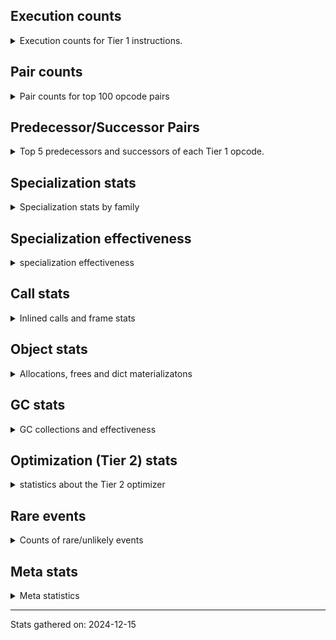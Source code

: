 ## Execution counts

<details>
<summary> Execution counts for Tier 1 instructions. </summary>


The "miss ratio" column shows the percentage of times the instruction
executed that it deoptimized. When this happens, the base unspecialized
instruction is not counted.

<table>
<thead>
<tr>
<th align="left">Name</th>
<th align="right">Base Count</th>
<th align="right">Head Count</th>
<th align="right">Change</th>
</tr>
</thead>
<tbody>
<tr>
<td align="left">JUMP_FORWARD</td>
<td align="right">76,884,975</td>
<td align="right">220,469</td>
<td align="right">-99.7%</td>
</tr>
<tr>
<td align="left">FOR_ITER_RANGE</td>
<td align="right">212,959,070</td>
<td align="right">1,276,834</td>
<td align="right">-99.4%</td>
</tr>
<tr>
<td align="left">JUMP_BACKWARD</td>
<td align="right">211,039,287</td>
<td align="right">1,305,196</td>
<td align="right">-99.4%</td>
</tr>
<tr>
<td align="left">BINARY_OP_MULTIPLY_INT</td>
<td align="right">112,545,110</td>
<td align="right">909,770</td>
<td align="right">-99.2%</td>
</tr>
<tr>
<td align="left">COMPARE_OP_INT</td>
<td align="right">220,485,617</td>
<td align="right">2,096,235</td>
<td align="right">-99.0%</td>
</tr>
<tr>
<td align="left">BINARY_SUBSCR_LIST_INT</td>
<td align="right">64,348,094</td>
<td align="right">665,617</td>
<td align="right">-99.0%</td>
</tr>
<tr>
<td align="left">CALL_ISINSTANCE</td>
<td align="right">64,360,254</td>
<td align="right">677,777</td>
<td align="right">-98.9%</td>
</tr>
<tr>
<td align="left">POP_JUMP_IF_FALSE</td>
<td align="right">337,988,367</td>
<td align="right">4,378,803</td>
<td align="right">-98.7%</td>
</tr>
<tr>
<td align="left">LOAD_GLOBAL_BUILTIN</td>
<td align="right">164,860,444</td>
<td align="right">2,644,531</td>
<td align="right">-98.4%</td>
</tr>
<tr>
<td align="left">TO_BOOL_BOOL</td>
<td align="right">90,931,644</td>
<td align="right">1,490,551</td>
<td align="right">-98.4%</td>
</tr>
<tr>
<td align="left">BINARY_OP</td>
<td align="right">39,766,269</td>
<td align="right">771,780</td>
<td align="right">-98.1%</td>
</tr>
<tr>
<td align="left">COMPARE_OP</td>
<td align="right">26,584,131</td>
<td align="right">798,768</td>
<td align="right">-97.0%</td>
</tr>
<tr>
<td align="left">STORE_ATTR_INSTANCE_VALUE</td>
<td align="right">53,144,740</td>
<td align="right">1,618,802</td>
<td align="right">-97.0%</td>
</tr>
<tr>
<td align="left">LOAD_ATTR_NONDESCRIPTOR_WITH_VALUES</td>
<td align="right">39,876,056</td>
<td align="right">1,221,017</td>
<td align="right">-96.9%</td>
</tr>
<tr>
<td align="left">LOAD_ATTR_INSTANCE_VALUE</td>
<td align="right">344,808,755</td>
<td align="right">11,089,769</td>
<td align="right">-96.8%</td>
</tr>
<tr>
<td align="left">STORE_FAST</td>
<td align="right">721,404,044</td>
<td align="right">24,810,443</td>
<td align="right">-96.6%</td>
</tr>
<tr>
<td align="left">CALL_BUILTIN_CLASS</td>
<td align="right">35,816,104</td>
<td align="right">1,252,506</td>
<td align="right">-96.5%</td>
</tr>
<tr>
<td align="left">GET_ITER</td>
<td align="right">9,178,060</td>
<td align="right">373,141</td>
<td align="right">-95.9%</td>
</tr>
<tr>
<td align="left">RESUME_CHECK</td>
<td align="right">165,359,279</td>
<td align="right">8,265,737</td>
<td align="right">-95.0%</td>
</tr>
<tr>
<td align="left">LOAD_SMALL_INT</td>
<td align="right">494,288,163</td>
<td align="right">30,801,599</td>
<td align="right">-93.8%</td>
</tr>
<tr>
<td align="left">BINARY_OP_ADD_INT</td>
<td align="right">300,983,766</td>
<td align="right">18,852,135</td>
<td align="right">-93.7%</td>
</tr>
<tr>
<td align="left">LOAD_FAST</td>
<td align="right">1,511,930,332</td>
<td align="right">141,441,231</td>
<td align="right">-90.6%</td>
</tr>
<tr>
<td align="left">LOAD_FAST_LOAD_FAST</td>
<td align="right">1,039,361,385</td>
<td align="right">107,064,395</td>
<td align="right">-89.7%</td>
</tr>
<tr>
<td align="left">BINARY_OP_SUBTRACT_INT</td>
<td align="right">68,875,081</td>
<td align="right">7,813,833</td>
<td align="right">-88.7%</td>
</tr>
<tr>
<td align="left">STORE_FAST_STORE_FAST</td>
<td align="right">64,097,222</td>
<td align="right">7,626,501</td>
<td align="right">-88.1%</td>
</tr>
<tr>
<td align="left">BINARY_OP_ADD_FLOAT</td>
<td align="right">239,684,960</td>
<td align="right">31,393,876</td>
<td align="right">-86.9%</td>
</tr>
<tr>
<td align="left">BINARY_SUBSCR</td>
<td align="right">679,673,668</td>
<td align="right">96,970,181</td>
<td align="right">-85.7%</td>
</tr>
<tr>
<td align="left">BINARY_OP_MULTIPLY_FLOAT</td>
<td align="right">333,717,656</td>
<td align="right">48,081,605</td>
<td align="right">-85.6%</td>
</tr>
<tr>
<td align="left">COPY</td>
<td align="right">260,600,320</td>
<td align="right">43,318,290</td>
<td align="right">-83.4%</td>
</tr>
<tr>
<td align="left">SWAP</td>
<td align="right">260,606,976</td>
<td align="right">43,324,946</td>
<td align="right">-83.4%</td>
</tr>
<tr>
<td align="left">STORE_SUBSCR</td>
<td align="right">217,479,688</td>
<td align="right">36,704,333</td>
<td align="right">-83.1%</td>
</tr>
<tr>
<td align="left">BINARY_OP_SUBTRACT_FLOAT</td>
<td align="right">164,938,740</td>
<td align="right">28,468,541</td>
<td align="right">-82.7%</td>
</tr>
<tr>
<td align="left">UNPACK_SEQUENCE_TWO_TUPLE</td>
<td align="right">37,526,077</td>
<td align="right">6,834,445</td>
<td align="right">-81.8%</td>
</tr>
<tr>
<td align="left">LOAD_ATTR_METHOD_WITH_VALUES</td>
<td align="right">63,451,574</td>
<td align="right">13,368,129</td>
<td align="right">-78.9%</td>
</tr>
<tr>
<td align="left">CALL_PY_EXACT_ARGS</td>
<td align="right">63,478,258</td>
<td align="right">13,394,743</td>
<td align="right">-78.9%</td>
</tr>
<tr>
<td align="left">FOR_ITER_GEN</td>
<td align="right">640,063</td>
<td align="right">262,143</td>
<td align="right">-59.0%</td>
</tr>
<tr>
<td align="left">LOAD_CONST</td>
<td align="right">27,674,314</td>
<td align="right">13,020,264</td>
<td align="right">-53.0%</td>
</tr>
<tr>
<td align="left">COMPARE_OP_FLOAT</td>
<td align="right">13,216,798</td>
<td align="right">6,716,798</td>
<td align="right">-49.2%</td>
</tr>
<tr>
<td align="left">POP_JUMP_IF_TRUE</td>
<td align="right">13,223,526</td>
<td align="right">6,723,524</td>
<td align="right">-49.2%</td>
</tr>
<tr>
<td align="left">STORE_ATTR</td>
<td align="right">452</td>
<td align="right">612</td>
<td align="right">35.4%</td>
</tr>
<tr>
<td align="left">BINARY_SUBSCR_GETITEM</td>
<td align="right">94,440,881</td>
<td align="right">66,767,464</td>
<td align="right">-29.3%</td>
</tr>
<tr>
<td align="left">POP_TOP</td>
<td align="right">661,600</td>
<td align="right">837,846</td>
<td align="right">26.6%</td>
</tr>
<tr>
<td align="left">CALL_BUILTIN_FAST_WITH_KEYWORDS</td>
<td align="right">317</td>
<td align="right">252</td>
<td align="right">-20.5%</td>
</tr>
<tr>
<td align="left">BUILD_TUPLE</td>
<td align="right">38,160,012</td>
<td align="right">31,706,142</td>
<td align="right">-16.9%</td>
</tr>
<tr>
<td align="left">EXIT_INIT_CHECK</td>
<td align="right">443</td>
<td align="right">378</td>
<td align="right">-14.7%</td>
</tr>
<tr>
<td align="left">CALL_ALLOC_AND_ENTER_INIT</td>
<td align="right">443</td>
<td align="right">378</td>
<td align="right">-14.7%</td>
</tr>
<tr>
<td align="left">LOAD_GLOBAL</td>
<td align="right">1,498</td>
<td align="right">1,658</td>
<td align="right">10.7%</td>
</tr>
<tr>
<td align="left">RETURN_VALUE</td>
<td align="right">164,719,789</td>
<td align="right">151,719,514</td>
<td align="right">-7.9%</td>
</tr>
<tr>
<td align="left">CALL</td>
<td align="right">2,430</td>
<td align="right">2,610</td>
<td align="right">7.4%</td>
</tr>
<tr>
<td align="left">LOAD_ATTR</td>
<td align="right">2,234</td>
<td align="right">2,351</td>
<td align="right">5.2%</td>
</tr>
<tr>
<td align="left">LOAD_ATTR_METHOD_NO_DICT</td>
<td align="right">642</td>
<td align="right">638</td>
<td align="right">-0.6%</td>
</tr>
<tr>
<td align="left">CALL_METHOD_DESCRIPTOR_NOARGS</td>
<td align="right">321</td>
<td align="right">319</td>
<td align="right">-0.6%</td>
</tr>
<tr>
<td align="left">CALL_METHOD_DESCRIPTOR_O</td>
<td align="right">321</td>
<td align="right">319</td>
<td align="right">-0.6%</td>
</tr>
<tr>
<td align="left">CALL_PY_GENERAL</td>
<td align="right">321</td>
<td align="right">319</td>
<td align="right">-0.6%</td>
</tr>
<tr>
<td align="left">CALL_FUNCTION_EX</td>
<td align="right">652</td>
<td align="right">648</td>
<td align="right">-0.6%</td>
</tr>
<tr>
<td align="left">LOAD_DEREF</td>
<td align="right">652</td>
<td align="right">648</td>
<td align="right">-0.6%</td>
</tr>
<tr>
<td align="left">MAKE_FUNCTION</td>
<td align="right">326</td>
<td align="right">324</td>
<td align="right">-0.6%</td>
</tr>
<tr>
<td align="left">NOP</td>
<td align="right">326</td>
<td align="right">324</td>
<td align="right">-0.6%</td>
</tr>
<tr>
<td align="left">CALL_INTRINSIC_1</td>
<td align="right">326</td>
<td align="right">324</td>
<td align="right">-0.6%</td>
</tr>
<tr>
<td align="left">COPY_FREE_VARS</td>
<td align="right">326</td>
<td align="right">324</td>
<td align="right">-0.6%</td>
</tr>
<tr>
<td align="left">IS_OP</td>
<td align="right">326</td>
<td align="right">324</td>
<td align="right">-0.6%</td>
</tr>
<tr>
<td align="left">LIST_EXTEND</td>
<td align="right">326</td>
<td align="right">324</td>
<td align="right">-0.6%</td>
</tr>
<tr>
<td align="left">MAKE_CELL</td>
<td align="right">326</td>
<td align="right">324</td>
<td align="right">-0.6%</td>
</tr>
<tr>
<td align="left">POP_JUMP_IF_NOT_NONE</td>
<td align="right">326</td>
<td align="right">324</td>
<td align="right">-0.6%</td>
</tr>
<tr>
<td align="left">SET_FUNCTION_ATTRIBUTE</td>
<td align="right">326</td>
<td align="right">324</td>
<td align="right">-0.6%</td>
</tr>
<tr>
<td align="left">STORE_DEREF</td>
<td align="right">326</td>
<td align="right">324</td>
<td align="right">-0.6%</td>
</tr>
<tr>
<td align="left">CALL_NON_PY_GENERAL</td>
<td align="right">15,313</td>
<td align="right">15,233</td>
<td align="right">-0.5%</td>
</tr>
<tr>
<td align="left">BUILD_LIST</td>
<td align="right">14,048</td>
<td align="right">13,976</td>
<td align="right">-0.5%</td>
</tr>
<tr>
<td align="left">TO_BOOL</td>
<td align="right">551</td>
<td align="right">549</td>
<td align="right">-0.4%</td>
</tr>
<tr>
<td align="left">LOAD_GLOBAL_MODULE</td>
<td align="right">233,669</td>
<td align="right">233,458</td>
<td align="right">-0.1%</td>
</tr>
<tr>
<td align="left">FOR_ITER</td>
<td align="right">6,907</td>
<td align="right">6,905</td>
<td align="right">-0.0%</td>
</tr>
<tr>
<td align="left">CALL_BUILTIN_O</td>
<td align="right">451,450</td>
<td align="right">451,385</td>
<td align="right">-0.0%</td>
</tr>
<tr>
<td align="left">PUSH_NULL</td>
<td align="right">130,346</td>
<td align="right">130,332</td>
<td align="right">-0.0%</td>
</tr>
<tr>
<td align="left">LOAD_CONST_IMMORTAL</td>
<td align="right">6,839,321</td>
<td align="right">6,839,036</td>
<td align="right">-0.0%</td>
</tr>
<tr>
<td align="left">LOAD_ATTR_MODULE</td>
<td align="right">193,281</td>
<td align="right">193,273</td>
<td align="right">-0.0%</td>
</tr>
<tr>
<td align="left">BINARY_SUBSCR_TUPLE_INT</td>
<td align="right">1,280,319</td>
<td align="right">1,280,317</td>
<td align="right">-0.0%</td>
</tr>
<tr>
<td align="left">INTERPRETER_EXIT</td>
<td align="right">6,798,742</td>
<td align="right">6,798,742</td>
<td align="right">0.0%</td>
</tr>
<tr>
<td align="left">YIELD_VALUE</td>
<td align="right">640,000</td>
<td align="right">640,000</td>
<td align="right">0.0%</td>
</tr>
<tr>
<td align="left">LIST_APPEND</td>
<td align="right">143,872</td>
<td align="right">143,872</td>
<td align="right">0.0%</td>
</tr>
<tr>
<td align="left">EXTENDED_ARG</td>
<td align="right">134,400</td>
<td align="right">134,400</td>
<td align="right">0.0%</td>
</tr>
<tr>
<td align="left">STORE_FAST_LOAD_FAST</td>
<td align="right">131,072</td>
<td align="right">131,072</td>
<td align="right">0.0%</td>
</tr>
<tr>
<td align="left">STORE_SUBSCR_LIST_INT</td>
<td align="right">12,159</td>
<td align="right">12,159</td>
<td align="right">0.0%</td>
</tr>
<tr>
<td align="left">LOAD_FAST_AND_CLEAR</td>
<td align="right">192</td>
<td align="right">192</td>
<td align="right">0.0%</td>
</tr>
<tr>
<td align="left">POP_JUMP_IF_NONE</td>
<td align="right">192</td>
<td align="right">192</td>
<td align="right">0.0%</td>
</tr>
<tr>
<td align="left">UNPACK_SEQUENCE</td>
<td align="right">118</td>
<td align="right">118</td>
<td align="right">0.0%</td>
</tr>
<tr>
<td align="left">RESUME</td>
<td align="right">67</td>
<td align="right">67</td>
<td align="right">0.0%</td>
</tr>
<tr>
<td align="left">END_FOR</td>
<td align="right">64</td>
<td align="right">64</td>
<td align="right">0.0%</td>
</tr>
<tr>
<td align="left">RETURN_GENERATOR</td>
<td align="right">64</td>
<td align="right">64</td>
<td align="right">0.0%</td>
</tr>
<tr>
<td align="left">ENTER_EXECUTOR</td>
<td align="right"></td>
<td align="right">114,469,239</td>
<td align="right"></td>
</tr>
</tbody>
</table>


</details>

## Pair counts

<details>
<summary> Pair counts for top 100 opcode pairs </summary>


Pairs of specialized operations that deoptimize and are then followed by
the corresponding unspecialized instruction are not counted as pairs.

Not included in comparative output.


</details>

## Predecessor/Successor Pairs

<details>
<summary> Top 5 predecessors and successors of each Tier 1 opcode. </summary>


This does not include the unspecialized instructions that occur after a
specialized instruction deoptimizes.

Not included in comparative output.


</details>

## Specialization stats

<details>
<summary> Specialization stats by family </summary>

### BINARY_OP

<details>
<summary> specialization stats for BINARY_OP family </summary>

<table>
<thead>
<tr>
<th align="left">Kind</th>
<th align="right">Base Count</th>
<th align="right">Base Ratio</th>
<th align="right">Head Count</th>
<th align="right">Head Ratio</th>
<th align="right">Change</th>
</tr>
</thead>
<tbody>
<tr>
<td align="left">
deferred
<details>
<summary>ⓘ</summary>

Lists the number of "deferred" (i.e. not specialized) instructions executed.
</details>
</td>
<td align="right">39,754,080</td>
<td align="right">3.2%</td>
<td align="right">769,114</td>
<td align="right">0.6%</td>
<td align="right">-98.1%</td>
</tr>
<tr>
<td align="left">
hit
<details>
<summary>ⓘ</summary>

Specialized instructions that complete.
</details>
</td>
<td align="right">1,220,745,313</td>
<td align="right">96.8%</td>
<td align="right">135,519,760</td>
<td align="right">99.4%</td>
<td align="right">-88.9%</td>
</tr>
</tbody>
</table>

<table>
<thead>
<tr>
<th align="left">Success</th>
<th align="right">Base Count</th>
<th align="right">Base Ratio</th>
<th align="right">Head Count</th>
<th align="right">Head Ratio</th>
<th align="right">Change</th>
</tr>
</thead>
<tbody>
<tr>
<td align="left">Failure</td>
<td align="right">11,886</td>
<td align="right">97.5%</td>
<td align="right">2,343</td>
<td align="right">87.9%</td>
<td align="right">-80.3%</td>
</tr>
<tr>
<td align="left">Success</td>
<td align="right">303</td>
<td align="right">2.5%</td>
<td align="right">323</td>
<td align="right">12.1%</td>
<td align="right">6.6%</td>
</tr>
</tbody>
</table>

<table>
<thead>
<tr>
<th align="left">Failure kind</th>
<th align="right">Base Count</th>
<th align="right">Base Ratio</th>
<th align="right">Head Count</th>
<th align="right">Head Ratio</th>
<th align="right">Change</th>
</tr>
</thead>
<tbody>
<tr>
<td align="left">rshift</td>
<td align="right">3,197</td>
<td align="right">26.9%</td>
<td align="right">23</td>
<td align="right">1.0%</td>
<td align="right">-99.3%</td>
</tr>
<tr>
<td align="left">lshift</td>
<td align="right">3,265</td>
<td align="right">27.5%</td>
<td align="right">69</td>
<td align="right">2.9%</td>
<td align="right">-97.9%</td>
</tr>
<tr>
<td align="left">add different types</td>
<td align="right">3,409</td>
<td align="right">28.7%</td>
<td align="right">251</td>
<td align="right">10.7%</td>
<td align="right">-92.6%</td>
</tr>
<tr>
<td align="left">true divide different types</td>
<td align="right">68</td>
<td align="right">0.6%</td>
<td align="right">67</td>
<td align="right">2.9%</td>
<td align="right">-1.5%</td>
</tr>
<tr>
<td align="left">remainder</td>
<td align="right">464</td>
<td align="right">3.9%</td>
<td align="right">459</td>
<td align="right">19.6%</td>
<td align="right">-1.1%</td>
</tr>
<tr>
<td align="left">true divide other</td>
<td align="right">446</td>
<td align="right">3.8%</td>
<td align="right">442</td>
<td align="right">18.9%</td>
<td align="right">-0.9%</td>
</tr>
<tr>
<td align="left">floor divide</td>
<td align="right">168</td>
<td align="right">1.4%</td>
<td align="right">167</td>
<td align="right">7.1%</td>
<td align="right">-0.6%</td>
</tr>
<tr>
<td align="left">multiply different types</td>
<td align="right">722</td>
<td align="right">6.1%</td>
<td align="right">718</td>
<td align="right">30.6%</td>
<td align="right">-0.6%</td>
</tr>
<tr>
<td align="left">true divide float</td>
<td align="right">147</td>
<td align="right">1.2%</td>
<td align="right">147</td>
<td align="right">6.3%</td>
<td align="right">0.0%</td>
</tr>
</tbody>
</table>


</details>

### BINARY_SUBSCR

<details>
<summary> specialization stats for BINARY_SUBSCR family </summary>

<table>
<thead>
<tr>
<th align="left">Kind</th>
<th align="right">Base Count</th>
<th align="right">Base Ratio</th>
<th align="right">Head Count</th>
<th align="right">Head Ratio</th>
<th align="right">Change</th>
</tr>
</thead>
<tbody>
<tr>
<td align="left">
deferred
<details>
<summary>ⓘ</summary>

Lists the number of "deferred" (i.e. not specialized) instructions executed.
</details>
</td>
<td align="right">679,507,168</td>
<td align="right">80.9%</td>
<td align="right">96,945,964</td>
<td align="right">58.5%</td>
<td align="right">-85.7%</td>
</tr>
<tr>
<td align="left">
hit
<details>
<summary>ⓘ</summary>

Specialized instructions that complete.
</details>
</td>
<td align="right">160,069,294</td>
<td align="right">19.1%</td>
<td align="right">68,713,398</td>
<td align="right">41.5%</td>
<td align="right">-57.1%</td>
</tr>
</tbody>
</table>

<table>
<thead>
<tr>
<th align="left">Success</th>
<th align="right">Base Count</th>
<th align="right">Base Ratio</th>
<th align="right">Head Count</th>
<th align="right">Head Ratio</th>
<th align="right">Change</th>
</tr>
</thead>
<tbody>
<tr>
<td align="left">Failure</td>
<td align="right">166,376</td>
<td align="right">99.9%</td>
<td align="right">24,093</td>
<td align="right">99.5%</td>
<td align="right">-85.5%</td>
</tr>
<tr>
<td align="left">Success</td>
<td align="right">124</td>
<td align="right">0.1%</td>
<td align="right">124</td>
<td align="right">0.5%</td>
<td align="right">0.0%</td>
</tr>
</tbody>
</table>

<table>
<thead>
<tr>
<th align="left">Failure kind</th>
<th align="right">Base Count</th>
<th align="right">Base Ratio</th>
<th align="right">Head Count</th>
<th align="right">Head Ratio</th>
<th align="right">Change</th>
</tr>
</thead>
<tbody>
<tr>
<td align="left">array int</td>
<td align="right">166,355</td>
<td align="right">100.0%</td>
<td align="right">24,072</td>
<td align="right">99.9%</td>
<td align="right">-85.5%</td>
</tr>
<tr>
<td align="left">array slice</td>
<td align="right">21</td>
<td align="right">0.0%</td>
<td align="right">21</td>
<td align="right">0.1%</td>
<td align="right">0.0%</td>
</tr>
</tbody>
</table>


</details>

### CALL

<details>
<summary> specialization stats for CALL family </summary>

<table>
<thead>
<tr>
<th align="left">Kind</th>
<th align="right">Base Count</th>
<th align="right">Base Ratio</th>
<th align="right">Head Count</th>
<th align="right">Head Ratio</th>
<th align="right">Change</th>
</tr>
</thead>
<tbody>
<tr>
<td align="left">
hit
<details>
<summary>ⓘ</summary>

Specialized instructions that complete.
</details>
</td>
<td align="right">164,107,468</td>
<td align="right">100.0%</td>
<td align="right">15,777,679</td>
<td align="right">100.0%</td>
<td align="right">-90.4%</td>
</tr>
<tr>
<td align="left">
deferred
<details>
<summary>ⓘ</summary>

Lists the number of "deferred" (i.e. not specialized) instructions executed.
</details>
</td>
<td align="right">155</td>
<td align="right">0.0%</td>
<td align="right">155</td>
<td align="right">0.0%</td>
<td align="right">0.0%</td>
</tr>
</tbody>
</table>

<table>
<thead>
<tr>
<th align="left">Success</th>
<th align="right">Base Count</th>
<th align="right">Base Ratio</th>
<th align="right">Head Count</th>
<th align="right">Head Ratio</th>
<th align="right">Change</th>
</tr>
</thead>
<tbody>
<tr>
<td align="left">Success</td>
<td align="right">2,275</td>
<td align="right">100.0%</td>
<td align="right">2,455</td>
<td align="right">100.0%</td>
<td align="right">7.9%</td>
</tr>
<tr>
<td align="left">Failure</td>
<td align="right">0</td>
<td align="right">0.0%</td>
<td align="right">0</td>
<td align="right">0.0%</td>
<td align="right"></td>
</tr>
</tbody>
</table>


</details>

### COMPARE_OP

<details>
<summary> specialization stats for COMPARE_OP family </summary>

<table>
<thead>
<tr>
<th align="left">Kind</th>
<th align="right">Base Count</th>
<th align="right">Base Ratio</th>
<th align="right">Head Count</th>
<th align="right">Head Ratio</th>
<th align="right">Change</th>
</tr>
</thead>
<tbody>
<tr>
<td align="left">
deferred
<details>
<summary>ⓘ</summary>

Lists the number of "deferred" (i.e. not specialized) instructions executed.
</details>
</td>
<td align="right">26,577,498</td>
<td align="right">10.2%</td>
<td align="right">798,409</td>
<td align="right">8.3%</td>
<td align="right">-97.0%</td>
</tr>
<tr>
<td align="left">
hit
<details>
<summary>ⓘ</summary>

Specialized instructions that complete.
</details>
</td>
<td align="right">233,702,415</td>
<td align="right">89.8%</td>
<td align="right">8,813,033</td>
<td align="right">91.7%</td>
<td align="right">-96.2%</td>
</tr>
</tbody>
</table>

<table>
<thead>
<tr>
<th align="left">Success</th>
<th align="right">Base Count</th>
<th align="right">Base Ratio</th>
<th align="right">Head Count</th>
<th align="right">Head Ratio</th>
<th align="right">Change</th>
</tr>
</thead>
<tbody>
<tr>
<td align="left">Failure</td>
<td align="right">6,567</td>
<td align="right">99.0%</td>
<td align="right">273</td>
<td align="right">76.0%</td>
<td align="right">-95.8%</td>
</tr>
<tr>
<td align="left">Success</td>
<td align="right">66</td>
<td align="right">1.0%</td>
<td align="right">86</td>
<td align="right">24.0%</td>
<td align="right">30.3%</td>
</tr>
</tbody>
</table>

<table>
<thead>
<tr>
<th align="left">Failure kind</th>
<th align="right">Base Count</th>
<th align="right">Base Ratio</th>
<th align="right">Head Count</th>
<th align="right">Head Ratio</th>
<th align="right">Change</th>
</tr>
</thead>
<tbody>
<tr>
<td align="left">float long</td>
<td align="right">6,567</td>
<td align="right">100.0%</td>
<td align="right">273</td>
<td align="right">100.0%</td>
<td align="right">-95.8%</td>
</tr>
</tbody>
</table>


</details>

### FOR_ITER

<details>
<summary> specialization stats for FOR_ITER family </summary>

<table>
<thead>
<tr>
<th align="left">Kind</th>
<th align="right">Base Count</th>
<th align="right">Base Ratio</th>
<th align="right">Head Count</th>
<th align="right">Head Ratio</th>
<th align="right">Change</th>
</tr>
</thead>
<tbody>
<tr>
<td align="left">
hit
<details>
<summary>ⓘ</summary>

Specialized instructions that complete.
</details>
</td>
<td align="right">213,599,133</td>
<td align="right">100.0%</td>
<td align="right">1,538,977</td>
<td align="right">99.6%</td>
<td align="right">-99.3%</td>
</tr>
<tr>
<td align="left">
deferred
<details>
<summary>ⓘ</summary>

Lists the number of "deferred" (i.e. not specialized) instructions executed.
</details>
</td>
<td align="right">6,822</td>
<td align="right">0.0%</td>
<td align="right">6,820</td>
<td align="right">0.4%</td>
<td align="right">-0.0%</td>
</tr>
</tbody>
</table>

<table>
<thead>
<tr>
<th align="left">Success</th>
<th align="right">Base Count</th>
<th align="right">Base Ratio</th>
<th align="right">Head Count</th>
<th align="right">Head Ratio</th>
<th align="right">Change</th>
</tr>
</thead>
<tbody>
<tr>
<td align="left">Success</td>
<td align="right">32</td>
<td align="right">37.6%</td>
<td align="right">32</td>
<td align="right">37.6%</td>
<td align="right">0.0%</td>
</tr>
<tr>
<td align="left">Failure</td>
<td align="right">53</td>
<td align="right">62.4%</td>
<td align="right">53</td>
<td align="right">62.4%</td>
<td align="right">0.0%</td>
</tr>
</tbody>
</table>

<table>
<thead>
<tr>
<th align="left">Failure kind</th>
<th align="right">Base Count</th>
<th align="right">Base Ratio</th>
<th align="right">Head Count</th>
<th align="right">Head Ratio</th>
<th align="right">Change</th>
</tr>
</thead>
<tbody>
<tr>
<td align="left">zip</td>
<td align="right">47</td>
<td align="right">88.7%</td>
<td align="right">47</td>
<td align="right">88.7%</td>
<td align="right">0.0%</td>
</tr>
<tr>
<td align="left">dict values</td>
<td align="right">6</td>
<td align="right">11.3%</td>
<td align="right">6</td>
<td align="right">11.3%</td>
<td align="right">0.0%</td>
</tr>
</tbody>
</table>


</details>

### LOAD_ATTR

<details>
<summary> specialization stats for LOAD_ATTR family </summary>

<table>
<thead>
<tr>
<th align="left">Kind</th>
<th align="right">Base Count</th>
<th align="right">Base Ratio</th>
<th align="right">Head Count</th>
<th align="right">Head Ratio</th>
<th align="right">Change</th>
</tr>
</thead>
<tbody>
<tr>
<td align="left">
hit
<details>
<summary>ⓘ</summary>

Specialized instructions that complete.
</details>
</td>
<td align="right">448,330,308</td>
<td align="right">100.0%</td>
<td align="right">25,872,826</td>
<td align="right">100.0%</td>
<td align="right">-94.2%</td>
</tr>
<tr>
<td align="left">
deferred
<details>
<summary>ⓘ</summary>

Lists the number of "deferred" (i.e. not specialized) instructions executed.
</details>
</td>
<td align="right">469</td>
<td align="right">0.0%</td>
<td align="right">467</td>
<td align="right">0.0%</td>
<td align="right">-0.4%</td>
</tr>
</tbody>
</table>

<table>
<thead>
<tr>
<th align="left">Success</th>
<th align="right">Base Count</th>
<th align="right">Base Ratio</th>
<th align="right">Head Count</th>
<th align="right">Head Ratio</th>
<th align="right">Change</th>
</tr>
</thead>
<tbody>
<tr>
<td align="left">Success</td>
<td align="right">1,658</td>
<td align="right">93.9%</td>
<td align="right">1,778</td>
<td align="right">94.4%</td>
<td align="right">7.2%</td>
</tr>
<tr>
<td align="left">Failure</td>
<td align="right">107</td>
<td align="right">6.1%</td>
<td align="right">106</td>
<td align="right">5.6%</td>
<td align="right">-0.9%</td>
</tr>
</tbody>
</table>


</details>

### LOAD_GLOBAL

<details>
<summary> specialization stats for LOAD_GLOBAL family </summary>

<table>
<thead>
<tr>
<th align="left">Kind</th>
<th align="right">Base Count</th>
<th align="right">Base Ratio</th>
<th align="right">Head Count</th>
<th align="right">Head Ratio</th>
<th align="right">Change</th>
</tr>
</thead>
<tbody>
<tr>
<td align="left">
hit
<details>
<summary>ⓘ</summary>

Specialized instructions that complete.
</details>
</td>
<td align="right">165,094,113</td>
<td align="right">100.0%</td>
<td align="right">2,877,989</td>
<td align="right">99.9%</td>
<td align="right">-98.3%</td>
</tr>
<tr>
<td align="left">
deferred
<details>
<summary>ⓘ</summary>

Lists the number of "deferred" (i.e. not specialized) instructions executed.
</details>
</td>
<td align="right">109</td>
<td align="right">0.0%</td>
<td align="right">109</td>
<td align="right">0.0%</td>
<td align="right">0.0%</td>
</tr>
</tbody>
</table>

<table>
<thead>
<tr>
<th align="left">Success</th>
<th align="right">Base Count</th>
<th align="right">Base Ratio</th>
<th align="right">Head Count</th>
<th align="right">Head Ratio</th>
<th align="right">Change</th>
</tr>
</thead>
<tbody>
<tr>
<td align="left">Success</td>
<td align="right">1,389</td>
<td align="right">100.0%</td>
<td align="right">1,549</td>
<td align="right">100.0%</td>
<td align="right">11.5%</td>
</tr>
<tr>
<td align="left">Failure</td>
<td align="right">0</td>
<td align="right">0.0%</td>
<td align="right">0</td>
<td align="right">0.0%</td>
<td align="right"></td>
</tr>
</tbody>
</table>


</details>

### STORE_ATTR

<details>
<summary> specialization stats for STORE_ATTR family </summary>

<table>
<thead>
<tr>
<th align="left">Kind</th>
<th align="right">Base Count</th>
<th align="right">Base Ratio</th>
<th align="right">Head Count</th>
<th align="right">Head Ratio</th>
<th align="right">Change</th>
</tr>
</thead>
<tbody>
<tr>
<td align="left">
hit
<details>
<summary>ⓘ</summary>

Specialized instructions that complete.
</details>
</td>
<td align="right">53,144,740</td>
<td align="right">100.0%</td>
<td align="right">1,618,802</td>
<td align="right">100.0%</td>
<td align="right">-97.0%</td>
</tr>
<tr>
<td align="left">
deferred
<details>
<summary>ⓘ</summary>

Lists the number of "deferred" (i.e. not specialized) instructions executed.
</details>
</td>
<td align="right">36</td>
<td align="right">0.0%</td>
<td align="right">36</td>
<td align="right">0.0%</td>
<td align="right">0.0%</td>
</tr>
</tbody>
</table>

<table>
<thead>
<tr>
<th align="left">Success</th>
<th align="right">Base Count</th>
<th align="right">Base Ratio</th>
<th align="right">Head Count</th>
<th align="right">Head Ratio</th>
<th align="right">Change</th>
</tr>
</thead>
<tbody>
<tr>
<td align="left">Success</td>
<td align="right">832</td>
<td align="right">100.0%</td>
<td align="right">1,152</td>
<td align="right">100.0%</td>
<td align="right">38.5%</td>
</tr>
<tr>
<td align="left">Failure</td>
<td align="right">0</td>
<td align="right">0.0%</td>
<td align="right">0</td>
<td align="right">0.0%</td>
<td align="right"></td>
</tr>
</tbody>
</table>


</details>

### STORE_SUBSCR

<details>
<summary> specialization stats for STORE_SUBSCR family </summary>

<table>
<thead>
<tr>
<th align="left">Kind</th>
<th align="right">Base Count</th>
<th align="right">Base Ratio</th>
<th align="right">Head Count</th>
<th align="right">Head Ratio</th>
<th align="right">Change</th>
</tr>
</thead>
<tbody>
<tr>
<td align="left">
deferred
<details>
<summary>ⓘ</summary>

Lists the number of "deferred" (i.e. not specialized) instructions executed.
</details>
</td>
<td align="right">217,426,055</td>
<td align="right">100.0%</td>
<td align="right">36,694,845</td>
<td align="right">99.9%</td>
<td align="right">-83.1%</td>
</tr>
<tr>
<td align="left">
hit
<details>
<summary>ⓘ</summary>

Specialized instructions that complete.
</details>
</td>
<td align="right">12,159</td>
<td align="right">0.0%</td>
<td align="right">12,159</td>
<td align="right">0.0%</td>
<td align="right">0.0%</td>
</tr>
</tbody>
</table>

<table>
<thead>
<tr>
<th align="left">Success</th>
<th align="right">Base Count</th>
<th align="right">Base Ratio</th>
<th align="right">Head Count</th>
<th align="right">Head Ratio</th>
<th align="right">Change</th>
</tr>
</thead>
<tbody>
<tr>
<td align="left">Failure</td>
<td align="right">53,632</td>
<td align="right">100.0%</td>
<td align="right">9,487</td>
<td align="right">100.0%</td>
<td align="right">-82.3%</td>
</tr>
<tr>
<td align="left">Success</td>
<td align="right">1</td>
<td align="right">0.0%</td>
<td align="right">1</td>
<td align="right">0.0%</td>
<td align="right">0.0%</td>
</tr>
</tbody>
</table>

<table>
<thead>
<tr>
<th align="left">Failure kind</th>
<th align="right">Base Count</th>
<th align="right">Base Ratio</th>
<th align="right">Head Count</th>
<th align="right">Head Ratio</th>
<th align="right">Change</th>
</tr>
</thead>
<tbody>
<tr>
<td align="left">array int</td>
<td align="right">51,808</td>
<td align="right">96.6%</td>
<td align="right">7,663</td>
<td align="right">80.8%</td>
<td align="right">-85.2%</td>
</tr>
<tr>
<td align="left">py simple</td>
<td align="right">1,756</td>
<td align="right">3.3%</td>
<td align="right">1,756</td>
<td align="right">18.5%</td>
<td align="right">0.0%</td>
</tr>
<tr>
<td align="left">array slice</td>
<td align="right">68</td>
<td align="right">0.1%</td>
<td align="right">68</td>
<td align="right">0.7%</td>
<td align="right">0.0%</td>
</tr>
</tbody>
</table>


</details>

### TO_BOOL

<details>
<summary> specialization stats for TO_BOOL family </summary>

<table>
<thead>
<tr>
<th align="left">Kind</th>
<th align="right">Base Count</th>
<th align="right">Base Ratio</th>
<th align="right">Head Count</th>
<th align="right">Head Ratio</th>
<th align="right">Change</th>
</tr>
</thead>
<tbody>
<tr>
<td align="left">
hit
<details>
<summary>ⓘ</summary>

Specialized instructions that complete.
</details>
</td>
<td align="right">90,931,644</td>
<td align="right">100.0%</td>
<td align="right">1,490,551</td>
<td align="right">100.0%</td>
<td align="right">-98.4%</td>
</tr>
<tr>
<td align="left">
deferred
<details>
<summary>ⓘ</summary>

Lists the number of "deferred" (i.e. not specialized) instructions executed.
</details>
</td>
<td align="right">336</td>
<td align="right">0.0%</td>
<td align="right">334</td>
<td align="right">0.0%</td>
<td align="right">-0.6%</td>
</tr>
</tbody>
</table>

<table>
<thead>
<tr>
<th align="left">Success</th>
<th align="right">Base Count</th>
<th align="right">Base Ratio</th>
<th align="right">Head Count</th>
<th align="right">Head Ratio</th>
<th align="right">Change</th>
</tr>
</thead>
<tbody>
<tr>
<td align="left">Success</td>
<td align="right">110</td>
<td align="right">51.2%</td>
<td align="right">110</td>
<td align="right">51.2%</td>
<td align="right">0.0%</td>
</tr>
<tr>
<td align="left">Failure</td>
<td align="right">105</td>
<td align="right">48.8%</td>
<td align="right">105</td>
<td align="right">48.8%</td>
<td align="right">0.0%</td>
</tr>
</tbody>
</table>

<table>
<thead>
<tr>
<th align="left">Failure kind</th>
<th align="right">Base Count</th>
<th align="right">Base Ratio</th>
<th align="right">Head Count</th>
<th align="right">Head Ratio</th>
<th align="right">Change</th>
</tr>
</thead>
<tbody>
<tr>
<td align="left">sequence</td>
<td align="right">105</td>
<td align="right">100.0%</td>
<td align="right">105</td>
<td align="right">100.0%</td>
<td align="right">0.0%</td>
</tr>
</tbody>
</table>


</details>

### UNPACK_SEQUENCE

<details>
<summary> specialization stats for UNPACK_SEQUENCE family </summary>

<table>
<thead>
<tr>
<th align="left">Kind</th>
<th align="right">Base Count</th>
<th align="right">Base Ratio</th>
<th align="right">Head Count</th>
<th align="right">Head Ratio</th>
<th align="right">Change</th>
</tr>
</thead>
<tbody>
<tr>
<td align="left">
hit
<details>
<summary>ⓘ</summary>

Specialized instructions that complete.
</details>
</td>
<td align="right">37,526,077</td>
<td align="right">100.0%</td>
<td align="right">6,834,445</td>
<td align="right">100.0%</td>
<td align="right">-81.8%</td>
</tr>
<tr>
<td align="left">
deferred
<details>
<summary>ⓘ</summary>

Lists the number of "deferred" (i.e. not specialized) instructions executed.
</details>
</td>
<td align="right">9</td>
<td align="right">0.0%</td>
<td align="right">9</td>
<td align="right">0.0%</td>
<td align="right">0.0%</td>
</tr>
</tbody>
</table>

<table>
<thead>
<tr>
<th align="left">Success</th>
<th align="right">Base Count</th>
<th align="right">Base Ratio</th>
<th align="right">Head Count</th>
<th align="right">Head Ratio</th>
<th align="right">Change</th>
</tr>
</thead>
<tbody>
<tr>
<td align="left">Success</td>
<td align="right">109</td>
<td align="right">100.0%</td>
<td align="right">109</td>
<td align="right">100.0%</td>
<td align="right">0.0%</td>
</tr>
<tr>
<td align="left">Failure</td>
<td align="right">0</td>
<td align="right">0.0%</td>
<td align="right">0</td>
<td align="right">0.0%</td>
<td align="right"></td>
</tr>
</tbody>
</table>


</details>


</details>

## Specialization effectiveness

<details>
<summary> specialization effectiveness </summary>


All entries are execution counts. Should add up to the total number of
Tier 1 instructions executed.

<table>
<thead>
<tr>
<th align="left">Instructions</th>
<th align="right">Base Count</th>
<th align="right">Base Ratio</th>
<th align="right">Head Count</th>
<th align="right">Head Ratio</th>
<th align="right">Change</th>
</tr>
</thead>
<tbody>
<tr>
<td align="left">
Specialized hits
<details>
<summary>ⓘ</summary>

Specialized instructions, e.g. `LOAD_ATTR_MODULE` that complete.
</details>
</td>
<td align="right">2,959,476,898</td>
<td align="right">32.3%</td>
<td align="right">284,188,312</td>
<td align="right">24.7%</td>
<td align="right">-90.4%</td>
</tr>
<tr>
<td align="left">
Basic
<details>
<summary>ⓘ</summary>

Instructions that are not and cannot be specialized, e.g. `LOAD_FAST`.
</details>
</td>
<td align="right">5,239,816,438</td>
<td align="right">57.2%</td>
<td align="right">731,139,430</td>
<td align="right">63.5%</td>
<td align="right">-86.0%</td>
</tr>
<tr>
<td align="left">
Not specialized
<details>
<summary>ⓘ</summary>

Instructions that could be specialized but aren't, e.g. `LOAD_ATTR`, `BINARY_SLICE`.
</details>
</td>
<td align="right">963,517,946</td>
<td align="right">10.5%</td>
<td align="right">135,259,865</td>
<td align="right">11.8%</td>
<td align="right">-86.0%</td>
</tr>
<tr>
<td align="left">
Specialized misses
<details>
<summary>ⓘ</summary>

Specialized instructions, e.g. `LOAD_ATTR_MODULE` that deopt.
</details>
</td>
<td align="right">0</td>
<td align="right">0.0%</td>
<td align="right">1,632</td>
<td align="right">0.0%</td>
<td align="right">1,632 / 0 !!</td>
</tr>
</tbody>
</table>

### Deferred by instruction

<details>
<summary> Breakdown of deferred (not specialized) instruction counts by family </summary>

<table>
<thead>
<tr>
<th align="left">Name</th>
<th align="right">Base Count</th>
<th align="right">Base Ratio</th>
<th align="right">Head Count</th>
<th align="right">Head Ratio</th>
<th align="right">Change</th>
</tr>
</thead>
<tbody>
<tr>
<td align="left">BINARY_OP</td>
<td align="right">39,754,080</td>
<td align="right">4.1%</td>
<td align="right">769,114</td>
<td align="right">0.6%</td>
<td align="right">-98.1%</td>
</tr>
<tr>
<td align="left">COMPARE_OP</td>
<td align="right">26,577,498</td>
<td align="right">2.8%</td>
<td align="right">798,409</td>
<td align="right">0.6%</td>
<td align="right">-97.0%</td>
</tr>
<tr>
<td align="left">BINARY_SUBSCR</td>
<td align="right">679,507,168</td>
<td align="right">70.5%</td>
<td align="right">96,945,964</td>
<td align="right">71.7%</td>
<td align="right">-85.7%</td>
</tr>
<tr>
<td align="left">STORE_SUBSCR</td>
<td align="right">217,426,055</td>
<td align="right">22.6%</td>
<td align="right">36,694,845</td>
<td align="right">27.1%</td>
<td align="right">-83.1%</td>
</tr>
<tr>
<td align="left">TO_BOOL</td>
<td align="right">336</td>
<td align="right">0.0%</td>
<td align="right">334</td>
<td align="right">0.0%</td>
<td align="right">-0.6%</td>
</tr>
<tr>
<td align="left">LOAD_ATTR</td>
<td align="right">469</td>
<td align="right">0.0%</td>
<td align="right">467</td>
<td align="right">0.0%</td>
<td align="right">-0.4%</td>
</tr>
<tr>
<td align="left">FOR_ITER</td>
<td align="right">6,822</td>
<td align="right">0.0%</td>
<td align="right">6,820</td>
<td align="right">0.0%</td>
<td align="right">-0.0%</td>
</tr>
<tr>
<td align="left">CALL</td>
<td align="right">155</td>
<td align="right">0.0%</td>
<td align="right">155</td>
<td align="right">0.0%</td>
<td align="right">0.0%</td>
</tr>
<tr>
<td align="left">LOAD_GLOBAL</td>
<td align="right">109</td>
<td align="right">0.0%</td>
<td align="right">109</td>
<td align="right">0.0%</td>
<td align="right">0.0%</td>
</tr>
<tr>
<td align="left">STORE_ATTR</td>
<td align="right">36</td>
<td align="right">0.0%</td>
<td align="right">36</td>
<td align="right">0.0%</td>
<td align="right">0.0%</td>
</tr>
</tbody>
</table>


</details>

### Misses by instruction

<details>
<summary> Breakdown of misses (specialized deopts) instruction counts by family </summary>

<table>
<thead>
<tr>
<th align="left">Name</th>
<th align="right">Base Count</th>
<th align="right">Base Ratio</th>
<th align="right">Head Count</th>
<th align="right">Head Ratio</th>
<th align="right">Change</th>
</tr>
</thead>
<tbody>
<tr>
<td align="left">RESUME</td>
<td align="right"></td>
<td align="right"></td>
<td align="right">1,632</td>
<td align="right">50.0%</td>
<td align="right"></td>
</tr>
<tr>
<td align="left">RESUME_CHECK</td>
<td align="right"></td>
<td align="right"></td>
<td align="right">1,632</td>
<td align="right">50.0%</td>
<td align="right"></td>
</tr>
<tr>
<td align="left">CACHE</td>
<td align="right"></td>
<td align="right"></td>
<td align="right">0</td>
<td align="right">0.0%</td>
<td align="right"></td>
</tr>
<tr>
<td align="left">EXIT_INIT_CHECK</td>
<td align="right"></td>
<td align="right"></td>
<td align="right">0</td>
<td align="right">0.0%</td>
<td align="right"></td>
</tr>
<tr>
<td align="left">GET_ITER</td>
<td align="right"></td>
<td align="right"></td>
<td align="right">0</td>
<td align="right">0.0%</td>
<td align="right"></td>
</tr>
<tr>
<td align="left">INTERPRETER_EXIT</td>
<td align="right"></td>
<td align="right"></td>
<td align="right">0</td>
<td align="right">0.0%</td>
<td align="right"></td>
</tr>
<tr>
<td align="left">MAKE_FUNCTION</td>
<td align="right"></td>
<td align="right"></td>
<td align="right">0</td>
<td align="right">0.0%</td>
<td align="right"></td>
</tr>
<tr>
<td align="left">NOP</td>
<td align="right"></td>
<td align="right"></td>
<td align="right">0</td>
<td align="right">0.0%</td>
<td align="right"></td>
</tr>
<tr>
<td align="left">POP_TOP</td>
<td align="right"></td>
<td align="right"></td>
<td align="right">0</td>
<td align="right">0.0%</td>
<td align="right"></td>
</tr>
<tr>
<td align="left">PUSH_NULL</td>
<td align="right"></td>
<td align="right"></td>
<td align="right">0</td>
<td align="right">0.0%</td>
<td align="right"></td>
</tr>
</tbody>
</table>


</details>


</details>

## Call stats

<details>
<summary> Inlined calls and frame stats </summary>


This shows what fraction of calls to Python functions are inlined (i.e.
not having a call at the C level) and for those that are not, where the
call comes from.  The various categories overlap.

Also includes the count of frame objects created.

<table>
<thead>
<tr>
<th align="left"></th>
<th align="right">Base Count</th>
<th align="right">Base Ratio</th>
<th align="right">Head Count</th>
<th align="right">Head Ratio</th>
<th align="right">Change</th>
</tr>
</thead>
<tbody>
<tr>
<td align="left">Calls to Python functions inlined</td>
<td align="right">158,560,342</td>
<td align="right">95.9%</td>
<td align="right">145,560,134</td>
<td align="right">95.5%</td>
<td align="right">-8.2%</td>
</tr>
<tr>
<td align="left">Frames pushed</td>
<td align="right">164,719,789</td>
<td align="right">99.6%</td>
<td align="right">151,719,514</td>
<td align="right">99.6%</td>
<td align="right">-7.9%</td>
</tr>
<tr>
<td align="left">Calls via PyEval_EvalFrame (function ex)</td>
<td align="right">326</td>
<td align="right">0.0%</td>
<td align="right">324</td>
<td align="right">0.0%</td>
<td align="right">-0.6%</td>
</tr>
<tr>
<td align="left">Calls via PyEval_EvalFrame (vector)</td>
<td align="right">6,799,067</td>
<td align="right">4.1%</td>
<td align="right">6,799,065</td>
<td align="right">4.5%</td>
<td align="right">-0.0%</td>
</tr>
<tr>
<td align="left">Calls via PyEval_EvalFrame (function vectorcall)</td>
<td align="right">6,799,067</td>
<td align="right">4.1%</td>
<td align="right">6,799,065</td>
<td align="right">4.5%</td>
<td align="right">-0.0%</td>
</tr>
<tr>
<td align="left">Calls to PyEval_EvalDefault</td>
<td align="right">6,799,068</td>
<td align="right">4.1%</td>
<td align="right">6,799,066</td>
<td align="right">4.5%</td>
<td align="right">-0.0%</td>
</tr>
<tr>
<td align="left">Calls via PyEval_EvalFrame (total)</td>
<td align="right">6,799,068</td>
<td align="right">4.1%</td>
<td align="right">6,799,066</td>
<td align="right">4.5%</td>
<td align="right">-0.0%</td>
</tr>
<tr>
<td align="left">Calls via PyEval_EvalFrame (generator)</td>
<td align="right">1</td>
<td align="right">0.0%</td>
<td align="right">1</td>
<td align="right">0.0%</td>
<td align="right">0.0%</td>
</tr>
<tr>
<td align="left">Calls via PyEval_EvalFrame (legacy)</td>
<td align="right">0</td>
<td align="right">0.0%</td>
<td align="right">0</td>
<td align="right">0.0%</td>
<td align="right"></td>
</tr>
<tr>
<td align="left">Calls via PyEval_EvalFrame (build class)</td>
<td align="right">0</td>
<td align="right">0.0%</td>
<td align="right">0</td>
<td align="right">0.0%</td>
<td align="right"></td>
</tr>
<tr>
<td align="left">Calls via PyEval_EvalFrame (slot)</td>
<td align="right">6,798,735</td>
<td align="right">4.1%</td>
<td align="right">6,798,735</td>
<td align="right">4.5%</td>
<td align="right">0.0%</td>
</tr>
<tr>
<td align="left">Calls via PyEval_EvalFrame (api)</td>
<td align="right">0</td>
<td align="right">0.0%</td>
<td align="right">0</td>
<td align="right">0.0%</td>
<td align="right"></td>
</tr>
<tr>
<td align="left">Calls via PyEval_EvalFrame (method)</td>
<td align="right">0</td>
<td align="right">0.0%</td>
<td align="right">0</td>
<td align="right">0.0%</td>
<td align="right"></td>
</tr>
<tr>
<td align="left">Frame objects created</td>
<td align="right">0</td>
<td align="right">0.0%</td>
<td align="right">0</td>
<td align="right">0.0%</td>
<td align="right"></td>
</tr>
</tbody>
</table>


</details>

## Object stats

<details>
<summary> Allocations, frees and dict materializatons </summary>


Below, "allocations" means "allocations that are not from a freelist".
Total allocations = "Allocations from freelist" + "Allocations".

"Inline values" is the number of values arrays inlined into objects.

The cache hit/miss numbers are for the MRO cache, split into dunder and
other names.

<table>
<thead>
<tr>
<th align="left"></th>
<th align="right">Base Count</th>
<th align="right">Base Ratio</th>
<th align="right">Head Count</th>
<th align="right">Head Ratio</th>
<th align="right">Change</th>
</tr>
</thead>
<tbody>
<tr>
<td align="left">Method cache dunder misses</td>
<td align="right">105</td>
<td align="right"></td>
<td align="right">133</td>
<td align="right"></td>
<td align="right">26.7%</td>
</tr>
<tr>
<td align="left">Mortal increfs</td>
<td align="right">720,263,911</td>
<td align="right">11.9%</td>
<td align="right">580,133,180</td>
<td align="right">11.1%</td>
<td align="right">-19.5%</td>
</tr>
<tr>
<td align="left">Mortal decrefs</td>
<td align="right">1,627,764,131</td>
<td align="right">19.8%</td>
<td align="right">1,325,133,004</td>
<td align="right">18.4%</td>
<td align="right">-18.6%</td>
</tr>
<tr>
<td align="left">Allocations from freelist</td>
<td align="right">1,375,038,868</td>
<td align="right">98.7%</td>
<td align="right">1,126,443,103</td>
<td align="right">98.6%</td>
<td align="right">-18.1%</td>
</tr>
<tr>
<td align="left">Frees to freelist</td>
<td align="right">1,375,038,929</td>
<td align="right"></td>
<td align="right">1,126,443,164</td>
<td align="right"></td>
<td align="right">-18.1%</td>
</tr>
<tr>
<td align="left">Interpreter immortal increfs</td>
<td align="right">1,457,778,320</td>
<td align="right">24.0%</td>
<td align="right">1,203,551,661</td>
<td align="right">23.1%</td>
<td align="right">-17.4%</td>
</tr>
<tr>
<td align="left">Immortal increfs</td>
<td align="right">438,105,993</td>
<td align="right">7.2%</td>
<td align="right">362,755,923</td>
<td align="right">7.0%</td>
<td align="right">-17.2%</td>
</tr>
<tr>
<td align="left">Immortal decrefs</td>
<td align="right">514,671,565</td>
<td align="right">6.3%</td>
<td align="right">439,316,405</td>
<td align="right">6.1%</td>
<td align="right">-14.6%</td>
</tr>
<tr>
<td align="left">Inline values</td>
<td align="right">449</td>
<td align="right"></td>
<td align="right">384</td>
<td align="right"></td>
<td align="right">-14.5%</td>
</tr>
<tr>
<td align="left">Method cache hits</td>
<td align="right">1,998</td>
<td align="right"></td>
<td align="right">2,266</td>
<td align="right"></td>
<td align="right">13.4%</td>
</tr>
<tr>
<td align="left">Interpreter mortal decrefs</td>
<td align="right">3,947,792,757</td>
<td align="right">48.0%</td>
<td align="right">3,461,937,230</td>
<td align="right">48.2%</td>
<td align="right">-12.3%</td>
</tr>
<tr>
<td align="left">Interpreter mortal increfs</td>
<td align="right">3,461,746,146</td>
<td align="right">57.0%</td>
<td align="right">3,064,070,073</td>
<td align="right">58.8%</td>
<td align="right">-11.5%</td>
</tr>
<tr>
<td align="left">Allocations to 512 bytes</td>
<td align="right">18,537,359</td>
<td align="right">1.3%</td>
<td align="right">16,452,726</td>
<td align="right">1.4%</td>
<td align="right">-11.2%</td>
</tr>
<tr>
<td align="left">Allocations</td>
<td align="right">18,550,696</td>
<td align="right">1.3%</td>
<td align="right">16,466,257</td>
<td align="right">1.4%</td>
<td align="right">-11.2%</td>
</tr>
<tr>
<td align="left">Frees</td>
<td align="right">18,549,828</td>
<td align="right"></td>
<td align="right">16,465,806</td>
<td align="right"></td>
<td align="right">-11.2%</td>
</tr>
<tr>
<td align="left">Interpreter immortal decrefs</td>
<td align="right">2,140,972,463</td>
<td align="right">26.0%</td>
<td align="right">1,955,939,371</td>
<td align="right">27.2%</td>
<td align="right">-8.6%</td>
</tr>
<tr>
<td align="left">Method cache misses</td>
<td align="right">265</td>
<td align="right"></td>
<td align="right">274</td>
<td align="right"></td>
<td align="right">3.4%</td>
</tr>
<tr>
<td align="left">Method cache collisions</td>
<td align="right">330</td>
<td align="right"></td>
<td align="right">340</td>
<td align="right"></td>
<td align="right">3.0%</td>
</tr>
<tr>
<td align="left">Allocations to 4 kbytes</td>
<td align="right">12,869</td>
<td align="right">0.0%</td>
<td align="right">13,063</td>
<td align="right">0.0%</td>
<td align="right">1.5%</td>
</tr>
<tr>
<td align="left">Method cache dunder hits</td>
<td align="right">70,687,145</td>
<td align="right"></td>
<td align="right">70,544,854</td>
<td align="right"></td>
<td align="right">-0.2%</td>
</tr>
<tr>
<td align="left">Allocations over 4 kbytes</td>
<td align="right">468</td>
<td align="right">0.0%</td>
<td align="right">468</td>
<td align="right">0.0%</td>
<td align="right">0.0%</td>
</tr>
<tr>
<td align="left">Materialize dict (on request)</td>
<td align="right">0</td>
<td align="right">0.0%</td>
<td align="right">0</td>
<td align="right">0.0%</td>
<td align="right"></td>
</tr>
<tr>
<td align="left">Materialize dict (new key)</td>
<td align="right">0</td>
<td align="right">0.0%</td>
<td align="right">0</td>
<td align="right">0.0%</td>
<td align="right"></td>
</tr>
<tr>
<td align="left">Materialize dict (too big)</td>
<td align="right">0</td>
<td align="right">0.0%</td>
<td align="right">0</td>
<td align="right">0.0%</td>
<td align="right"></td>
</tr>
<tr>
<td align="left">Materialize dict (str subclass)</td>
<td align="right">0</td>
<td align="right">0.0%</td>
<td align="right">0</td>
<td align="right">0.0%</td>
<td align="right"></td>
</tr>
</tbody>
</table>


</details>

## GC stats

<details>
<summary> GC collections and effectiveness </summary>


Collected/visits gives some measure of efficiency.

<table>
<thead>
<tr>
<th align="right">Generation</th>
<th align="right">Base Collections</th>
<th align="right">Base Objects collected</th>
<th align="right">Base Object visits</th>
<th align="right">Base Reachable from roots</th>
<th align="right">Base Not reachable from roots</th>
<th align="right">Head Collections</th>
<th align="right">Head Objects collected</th>
<th align="right">Head Object visits</th>
<th align="right">Head Reachable from roots</th>
<th align="right">Head Not reachable from roots</th>
</tr>
</thead>
<tbody>
<tr>
<td align="right">0</td>
<td align="right">0</td>
<td align="right">0</td>
<td align="right">0</td>
<td align="right">0</td>
<td align="right">0</td>
<td align="right">0</td>
<td align="right">0</td>
<td align="right">0</td>
<td align="right">0</td>
<td align="right">0</td>
</tr>
<tr>
<td align="right">1</td>
<td align="right">0</td>
<td align="right">0</td>
<td align="right">0</td>
<td align="right">0</td>
<td align="right">0</td>
<td align="right">0</td>
<td align="right">0</td>
<td align="right">0</td>
<td align="right">0</td>
<td align="right">0</td>
</tr>
<tr>
<td align="right">2</td>
<td align="right">0</td>
<td align="right">0</td>
<td align="right">0</td>
<td align="right">0</td>
<td align="right">0</td>
<td align="right">0</td>
<td align="right">0</td>
<td align="right">0</td>
<td align="right">0</td>
<td align="right">0</td>
</tr>
</tbody>
</table>


</details>

## Optimization (Tier 2) stats

<details>
<summary> statistics about the Tier 2 optimizer </summary>


</details>

## Rare events

<details>
<summary> Counts of rare/unlikely events </summary>

<table>
<thead>
<tr>
<th align="left">Event</th>
<th align="right">Base Count</th>
<th align="right">Head Count</th>
<th align="right">Change</th>
</tr>
</thead>
<tbody>
<tr>
<td align="left">
set class
<details>
<summary>ⓘ</summary>

Setting an object's class, `obj.__class__ = ...`
</details>
</td>
<td align="right">0</td>
<td align="right">0</td>
<td align="right"></td>
</tr>
<tr>
<td align="left">
set bases
<details>
<summary>ⓘ</summary>

Setting the bases of a class, `cls.__bases__ = ...`
</details>
</td>
<td align="right">0</td>
<td align="right">0</td>
<td align="right"></td>
</tr>
<tr>
<td align="left">
set eval frame func
<details>
<summary>ⓘ</summary>

Setting the PEP 523 frame eval function `_PyInterpreterState_SetFrameEvalFunc()`
</details>
</td>
<td align="right">0</td>
<td align="right">0</td>
<td align="right"></td>
</tr>
<tr>
<td align="left">
builtin dict
<details>
<summary>ⓘ</summary>

Modifying the builtins, `__builtins__.__dict__[var] = ...`
</details>
</td>
<td align="right">0</td>
<td align="right">0</td>
<td align="right"></td>
</tr>
<tr>
<td align="left">
func modification
<details>
<summary>ⓘ</summary>

Modifying a function, e.g. `func.__defaults__ = ...`, etc.
</details>
</td>
<td align="right">0</td>
<td align="right">0</td>
<td align="right"></td>
</tr>
<tr>
<td align="left">
watched dict modification
<details>
<summary>ⓘ</summary>

A watched dict has been modified
</details>
</td>
<td align="right">0</td>
<td align="right">0</td>
<td align="right"></td>
</tr>
<tr>
<td align="left">
watched globals modification
<details>
<summary>ⓘ</summary>

A watched `globals()` dict has been modified
</details>
</td>
<td align="right">0</td>
<td align="right">0</td>
<td align="right"></td>
</tr>
</tbody>
</table>


</details>

## Meta stats

<details>
<summary> Meta statistics </summary>

<table>
<thead>
<tr>
<th align="left"></th>
<th align="right">Base Count</th>
<th align="right">Head Count</th>
<th align="right">Change</th>
</tr>
</thead>
<tbody>
<tr>
<td align="left">Number of data files</td>
<td align="right">105</td>
<td align="right">105</td>
<td align="right">0.0%</td>
</tr>
</tbody>
</table>


</details>

---
Stats gathered on: 2024-12-15
